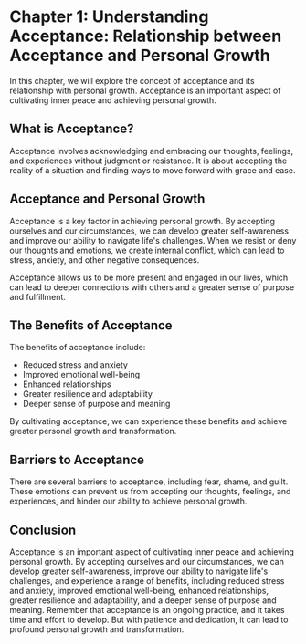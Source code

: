Chapter 1: Understanding Acceptance: Relationship between Acceptance and Personal Growth
========================================================================================

In this chapter, we will explore the concept of acceptance and its relationship with personal growth. Acceptance is an important aspect of cultivating inner peace and achieving personal growth.

What is Acceptance?
-------------------

Acceptance involves acknowledging and embracing our thoughts, feelings, and experiences without judgment or resistance. It is about accepting the reality of a situation and finding ways to move forward with grace and ease.

Acceptance and Personal Growth
------------------------------

Acceptance is a key factor in achieving personal growth. By accepting ourselves and our circumstances, we can develop greater self-awareness and improve our ability to navigate life's challenges. When we resist or deny our thoughts and emotions, we create internal conflict, which can lead to stress, anxiety, and other negative consequences.

Acceptance allows us to be more present and engaged in our lives, which can lead to deeper connections with others and a greater sense of purpose and fulfillment.

The Benefits of Acceptance
--------------------------

The benefits of acceptance include:

* Reduced stress and anxiety
* Improved emotional well-being
* Enhanced relationships
* Greater resilience and adaptability
* Deeper sense of purpose and meaning

By cultivating acceptance, we can experience these benefits and achieve greater personal growth and transformation.

Barriers to Acceptance
----------------------

There are several barriers to acceptance, including fear, shame, and guilt. These emotions can prevent us from accepting our thoughts, feelings, and experiences, and hinder our ability to achieve personal growth.

Conclusion
----------

Acceptance is an important aspect of cultivating inner peace and achieving personal growth. By accepting ourselves and our circumstances, we can develop greater self-awareness, improve our ability to navigate life's challenges, and experience a range of benefits, including reduced stress and anxiety, improved emotional well-being, enhanced relationships, greater resilience and adaptability, and a deeper sense of purpose and meaning. Remember that acceptance is an ongoing practice, and it takes time and effort to develop. But with patience and dedication, it can lead to profound personal growth and transformation.
